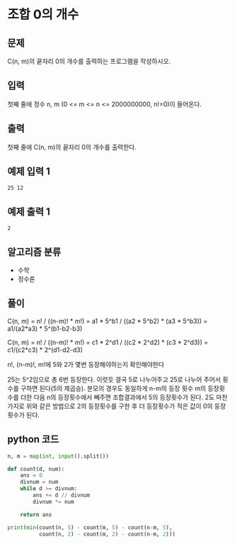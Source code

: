 # 조합 0의 개수

## 문제
C(n, m)의 끝자리 0의 개수를 출력하는 프로그램을 작성하시오.

## 입력
첫째 줄에 정수 n, m (0 <= m <= n <= 2000000000, n!=0)이 들어온다.

## 출력
첫째 줄에 C(n, m)의 끝자리 0의 개수를 출력한다.

## 예제 입력 1 
    25 12

## 예제 출력 1 
    2

## 알고리즘 분류
- 수학
- 정수론

## 풀이
C(n, m) = n! / ((n-m)! * m!) = a1 * 5^b1 / ((a2 * 5^b2) * (a3 * 5^b3)) = a1/(a2*a3) * 5^(b1-b2-b3)

C(n, m) = n! / ((n-m)! * m!) = c1 * 2^d1 / ((c2 * 2^d2) * (c3 * 2^d3)) = c1/(c2*c3) * 2^(d1-d2-d3)

n!, (n-m)!, m!에 5와 2가 몇번 등장해야하는지 확인해야한다

25는 5^2임으로 총 6번 등장한다. 이럿듯 결국 5로 나누어주고 25로 나누어 주어서 횟수를 구하면 된다(5의 제곱승). 분모의 경우도 동일하게 n-m의 등장 횟수 m의 등장횟수를 더한 다음 n의 등장횟수에서 빼주면 조합결과에서 5의 등장횟수가 된다. 2도 마찬가지로 위와 같은 방법으로 2의 등장횟수를 구한 후 더 등장횟수가 적은 값이 0의 등장횟수가 된다. 

## python 코드
```python
n, m = map(int, input().split())

def count(d, num):
    ans = 0
    divnum = num
    while d >= divnum:
        ans += d // divnum
        divnum *= num

    return ans

print(min(count(n, 5) - count(m, 5) - count(n-m, 5), 
          count(n, 2) - count(m, 2) - count(n-m, 2)))
```